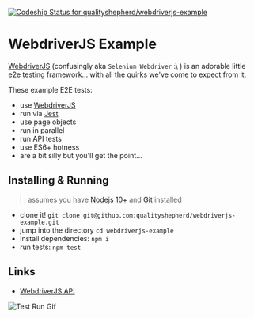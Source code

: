 [![Codeship Status for qualityshepherd/webdriverjs-example](https://app.codeship.com/projects/3642cc20-4621-0135-6835-62afb45a34d4/status?branch=main)](https://app.codeship.com/projects/231337)

# WebdriverJS Example

[WebdriverJS]() (confusingly aka `Selenium Webdriver` :\ ) is an adorable little e2e testing framework... with all the quirks we've come to expect from it.

These example E2E tests:
  - use [WebdriverJS](https://www.npmjs.com/package/selenium-webdriver)
  - run via [Jest](https://jestjs.io/)
  - use page objects
  - run in parallel
  - run API tests
  - use ES6+ hotness
  - are a bit silly but you'll get the point...

## Installing & Running
> assumes you have [Nodejs 10+](https://nodejs.org/en) and [Git](https://git-scm.com/downloads) installed
- clone it! `git clone git@github.com:qualityshepherd/webdriverjs-example.git`
- jump into the directory `cd webdriverjs-example`
- install dependencies: `npm i`
- run tests: `npm test`

## Links
- [WebdriverJS API](https://seleniumhq.github.io/selenium/docs/api/javascript/module/selenium-webdriver/index.html)

![Test Run Gif](https://qualityshepherd.com/screencasts/webdriverjs-example.gif)